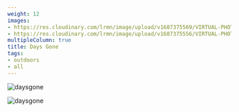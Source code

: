 ```yaml
---
weight: 12
images:
- https://res.cloudinary.com/lrmn/image/upload/v1687375569/VIRTUAL-PHOTOGRAPHY/daysgone/DAYS-GONE27_zfpgta.png
- https://res.cloudinary.com/lrmn/image/upload/v1687375556/VIRTUAL-PHOTOGRAPHY/daysgone/DAYS-GONE2_w0wyjm.png
multipleColumn: true
title: Days Gone
tags:
- outdoors
- all
---
```


![daysgone](https://res.cloudinary.com/lrmn/image/upload/v1687375568/VIRTUAL-PHOTOGRAPHY/daysgone/DAYS-GONE26_g1un3d.png)

![daysgone](https://res.cloudinary.com/lrmn/image/upload/v1687375570/VIRTUAL-PHOTOGRAPHY/daysgone/DAYS-GONE28_dt08xm.png)